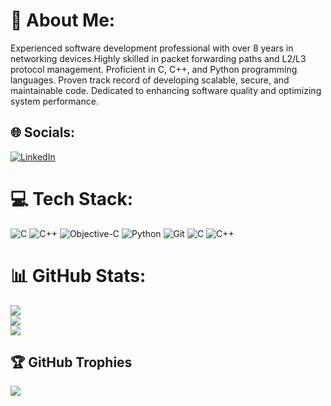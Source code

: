 # 💫 About Me:
Experienced software development professional with over 8 years in networking devices.Highly skilled in packet forwarding paths and L2/L3
protocol management. Proficient in C, C++, and Python programming languages. Proven track record of developing scalable, secure, and
maintainable code. Dedicated to enhancing software quality and optimizing system performance.


## 🌐 Socials:
[![LinkedIn](https://img.shields.io/badge/LinkedIn-%230077B5.svg?logo=linkedin&logoColor=white)](https://linkedin.com/in/raghavendra_naik07) 

# 💻 Tech Stack:
![C](https://img.shields.io/badge/c-%2300599C.svg?style=for-the-badge&logo=c&logoColor=white) ![C++](https://img.shields.io/badge/c++-%2300599C.svg?style=for-the-badge&logo=c%2B%2B&logoColor=white) ![Objective-C](https://img.shields.io/badge/OBJECTIVE--C-%233A95E3.svg?style=for-the-badge&logo=apple&logoColor=white) ![Python](https://img.shields.io/badge/python-3670A0?style=for-the-badge&logo=python&logoColor=ffdd54) ![Git](https://img.shields.io/badge/git-%23F05033.svg?style=for-the-badge&logo=git&logoColor=white) ![C](https://img.shields.io/badge/c-%2300599C.svg?style=for-the-badge&logo=c&logoColor=white) ![C++](https://img.shields.io/badge/c++-%2300599C.svg?style=for-the-badge&logo=c%2B%2B&logoColor=white)
# 📊 GitHub Stats:
![](https://github-readme-stats.vercel.app/api?username=gnraghav&theme=dark&hide_border=false&include_all_commits=false&count_private=false)<br/>
![](https://github-readme-streak-stats.herokuapp.com/?user=gnraghav&theme=dark&hide_border=false)<br/>
![](https://github-readme-stats.vercel.app/api/top-langs/?username=gnraghav&theme=dark&hide_border=false&include_all_commits=false&count_private=false&layout=compact)

## 🏆 GitHub Trophies
![](https://github-profile-trophy.vercel.app/?username=gnraghav&theme=radical&no-frame=false&no-bg=false&margin-w=4)
